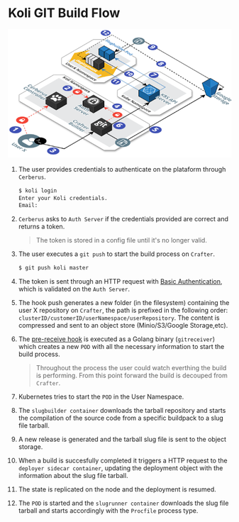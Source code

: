 # Koli GIT Build Flow

![](build-git-flow.png)

1. The user provides credentials to authenticate on the plataform through `Cerberus`. 

	```bash
	$ koli login
	Enter your Koli credentials.
	Email:
	```

2. `Cerberus` asks to `Auth Server` if the credentials provided are correct and returns
a token.

	> The token is stored in a config file until it's no longer valid.

3. The user executes a `git push` to start the build process on `Crafter`.

	```bash
	$ git push koli master
	```

4. The token is sent through an HTTP request with [Basic Authentication](https://en.wikipedia.org/wiki/Basic_access_authentication), 
which is validated on the `Auth Server`.
5. The hook push generates a new folder (in the filesystem) containing the 
user X repository on `Crafter`, the path is prefixed in the 
following order: `clusterID/customerID/userNamespace/userRepository`.
The content is compressed and sent to an object store (Minio/S3/Google Storage,etc).
6. The [pre-receive hook](https://git-scm.com/docs/githooks#pre-receive) is executed as a 
Golang binary (`gitreceiver`) which creates a new `POD` with all the necessary
information to start the build process.

	> Throughout the process the user could watch everthing the build is performing.
	> From this point forward the build is decouped from `Crafter`.

7. Kubernetes tries to start the `POD` in the User Namespace.
8. The `slugbuilder container` downloads the tarball repository and starts the
compilation of the source code from a specific buildpack to a slug file tarball.
9. A new release is generated and the tarball slug file is sent to the object storage.
10. When a build is succesfully completed it triggers a HTTP request to the `deployer sidecar container`,
updating the deployment object with the information about the slug file tarball.
11. The state is replicated on the node and the deployment is resumed.
12. The `POD` is started and the `slugrunner container` downloads the slug file tarball and starts
accordingly with the `Procfile` process type.